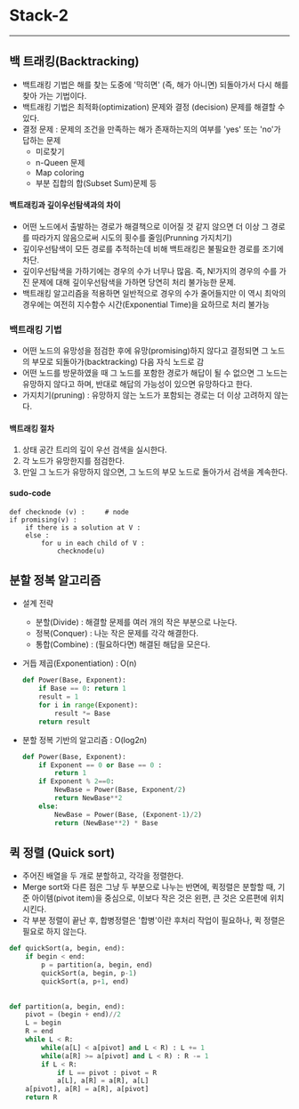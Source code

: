 #  Stack-2

---

## 백 트래킹(Backtracking)

* 백트래킹 기법은 해를 찾는 도중에 '막히면' (즉, 해가 아니면) 되돌아가서 다시 해를 찾아 가는 기법이다.
* 백트래킹 기법은 최적화(optimization) 문제와 결정 (decision) 문제를 해결할 수 있다.
* 결정 문제 : 문제의 조건을 만족하는 해가 존재하는지의 여부를 'yes' 또는 'no'가 답하는 문제
  * 미로찾기
  * n-Queen 문제
  * Map coloring
  * 부분 집합의 합(Subset Sum)문제 등



#### 백트래킹과 깊이우선탐색과의 차이

* 어떤 노드에서 출발하는 경로가 해결책으로 이어질 것 같지 않으면 더 이상 그 경로를 따라가지 않음으로써 시도의 횟수를 줄임(Prunning 가지치기)
* 깊이우선탐색이 모든 경로를 추적하는데 비해 백트래킹은 불필요한 경로를 조기에 차단.
* 깊이우선탐색을 가하기에는 경우의 수가 너무나 많음. 즉, N!가지의 경우의 수를 가진 문제에 대해 깊이우선탐색을 가하면 당연히 처리 불가능한 문제.
* 백트래킹 알고리즘을 적용하면 일반적으로 경우의 수가 줄어들지만 이 역시 최악의 경우에는 여전히 지수함수 시간(Exponential Time)을 요하므로 처리 불가능



### 백트래킹 기법

* 어떤 노드의 유망성을 점검한 후에 유망(promising)하지 않다고 결정되면 그 노드의 부모로 되돌아가(backtracking) 다음 자식 노드로 감
* 어떤 노드를 방문하였을 때 그 노드를 포함한 경로가 해답이 될 수 없으면 그 노드는 유망하지 않다고 하며, 반대로 해답의 가능성이 있으면 유망하다고 한다.
* 가지치기(pruning) : 유망하지 않는 노드가 포함되는 경로는 더 이상 고려하지 않는다.

#### 백트래킹 절차

1. 상태 공간 트리의 깊이 우선 검색을 실시한다.
2. 각 노드가 유망한지를 점검한다.
3. 만일 그 노드가 유망하지 않으면, 그 노드의 부모 노드로 돌아가서 검색을 계속한다.

#### sudo-code

```
def checknode (v) : 	# node
if promising(v) :
	if there is a solution at V :
	else :
		for u in each child of V :
			checknode(u)
```



## 분할 정복 알고리즘

* 설계 전략
  * 분할(Divide) : 해결할 문제를 여러 개의 작은 부분으로 나눈다.
  * 정복(Conquer) : 나눈 작은 문제를 각각 해결한다.
  * 통합(Combine) : (필요하다면) 해결된 해답을 모은다.



* 거듭 제곱(Exponentiation) : O(n)

  ```python
  def Power(Base, Exponent):
      if Base == 0: return 1
      result = 1
      for i in range(Exponent):
          result *= Base
      return result
  ```

* 분할 정복 기반의 알고리즘 : O(log2n)

  ```python
  def Power(Base, Exponent):
      if Exponent == 0 or Base == 0 :
          return 1
      if Exponent % 2==0:
          NewBase = Power(Base, Exponent/2)
          return NewBase**2
      else:
          NewBase = Power(Base, (Exponent-1)/2)
          return (NewBase**2) * Base
  ```

  

## 퀵 정렬 (Quick sort)

* 주어진 배열을 두 개로 분할하고, 각각을 정렬한다.
* Merge sort와 다른 점은 그냥 두 부분으로 나누는 반면에, 퀵정렬은 분할할 때, 기준 아이템(pivot item)을 중심으로, 이보다 작은 것은 왼편, 큰 것은 오른편에 위치시킨다.
* 각 부분 정렬이 끝난 후, 합병정렬은 '합병'이란 후처리 작업이 필요하나, 퀵 정렬은 필요로 하지 않는다.

```python
def quickSort(a, begin, end):
    if begin < end:
        p = partition(a, begin, end)
        quickSort(a, begin, p-1)
        quickSort(a, p+1, end)
        
       
def partition(a, begin, end):
    pivot = (begin + end)//2
    L = begin
    R = end
    while L < R:
        while(a[L] < a[pivot] and L < R) : L += 1
        while(a[R] >= a[pivot] and L < R) : R -= 1
        if L < R:
            if L == pivot : pivot = R
            a[L], a[R] = a[R], a[L]
    a[pivot], a[R] = a[R], a[pivot]
    return R
```

